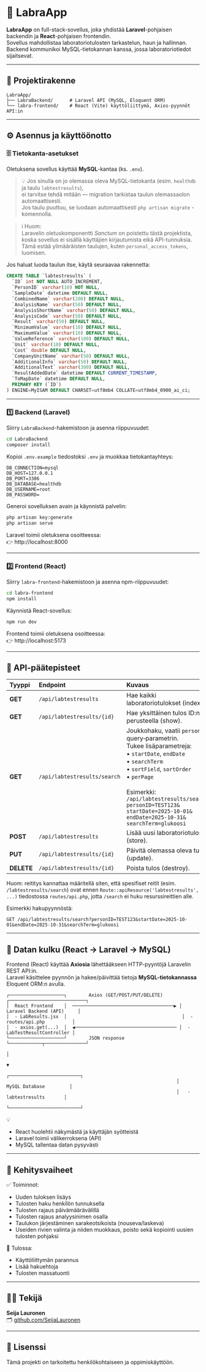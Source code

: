 # 🧪 LabraApp

**LabraApp** on full-stack-sovellus, joka yhdistää **Laravel**-pohjaisen backendin ja **React**-pohjaisen frontendin.  
Sovellus mahdollistaa laboratoriotulosten tarkastelun, haun ja hallinnan.  
Backend kommunikoi MySQL-tietokannan kanssa, jossa laboratoriotiedot sijaitsevat.

---

## 📁 Projektirakenne

```
LabraApp/
├── LabraBackend/      # Laravel API (MySQL, Eloquent ORM)
└── labra-frontend/    # React (Vite) käyttöliittymä, Axios-pyynnöt API:in
```

---

## ⚙️ Asennus ja käyttöönotto

### 🗄️ Tietokanta-asetukset

Oletuksena sovellus käyttää **MySQL**-kantaa (ks. `.env`).

> 💡 Jos sinulla on jo olemassa oleva MySQL-tietokanta (esim. `healthdb` ja taulu `labtestresults`),  
> ei tarvitse tehdä mitään — migration tarkistaa taulun olemassaolon automaattisesti.  
> Jos taulu puuttuu, se luodaan automaattisesti `php artisan migrate` -komennolla.

> ℹ️ Huom:  
> Laravelin oletuskomponentti *Sanctum* on poistettu tästä projektista,  
> koska sovellus ei sisällä käyttäjien kirjautumista eikä API-tunnuksia.  
> Tämä estää ylimääräisten taulujen, kuten `personal_access_tokens`, luomisen.

Jos haluat luoda taulun itse, käytä seuraavaa rakennetta:

```sql
CREATE TABLE `labtestresults` (
  `ID` int NOT NULL AUTO_INCREMENT,
  `PersonID` varchar(10) NOT NULL,
  `SampleDate` datetime DEFAULT NULL,
  `CombinedName` varchar(200) DEFAULT NULL,
  `AnalysisName` varchar(50) DEFAULT NULL,
  `AnalysisShortName` varchar(50) DEFAULT NULL,
  `AnalysisCode` varchar(50) DEFAULT NULL,
  `Result` varchar(50) DEFAULT NULL,
  `MinimumValue` varchar(10) DEFAULT NULL,
  `MaximumValue` varchar(10) DEFAULT NULL,
  `ValueReference` varchar(100) DEFAULT NULL,
  `Unit` varchar(10) DEFAULT NULL,
  `Cost` double DEFAULT NULL,
  `CompanyUnitName` varchar(50) DEFAULT NULL,
  `AdditionalInfo` varchar(50) DEFAULT NULL,
  `AdditionalText` varchar(300) DEFAULT NULL,
  `ResultAddedDate` datetime DEFAULT CURRENT_TIMESTAMP,
  `ToMapDate` datetime DEFAULT NULL,
  PRIMARY KEY (`ID`)
) ENGINE=MyISAM DEFAULT CHARSET=utf8mb4 COLLATE=utf8mb4_0900_ai_ci;
```

---

### 1️⃣ Backend (Laravel)

Siirry `LabraBackend`-hakemistoon ja asenna riippuvuudet:

```bash
cd LabraBackend
composer install
```

Kopioi `.env.example` tiedostoksi `.env` ja muokkaa tietokantayhteys:

```
DB_CONNECTION=mysql
DB_HOST=127.0.0.1
DB_PORT=3306
DB_DATABASE=healthdb
DB_USERNAME=root
DB_PASSWORD=
```

Generoi sovelluksen avain ja käynnistä palvelin:

```bash
php artisan key:generate
php artisan serve
```

Laravel toimii oletuksena osoitteessa:  
👉 http://localhost:8000

---

### 2️⃣ Frontend (React)

Siirry `labra-frontend`-hakemistoon ja asenna npm-riippuvuudet:

```bash
cd labra-frontend
npm install
```

Käynnistä React-sovellus:

```bash
npm run dev
```

Frontend toimii oletuksena osoitteessa:  
👉 http://localhost:5173

---

## 🔌 API-päätepisteet

| Tyyppi | Endpoint | Kuvaus |
|:-------|:---------|:-------|
| **GET** | `/api/labtestresults` | Hae kaikki laboratoriotulokset (index). |
| **GET** | `/api/labtestresults/{id}` | Hae yksittäinen tulos ID:n perusteella (show). |
| **GET** | `/api/labtestresults/search` | Joukkohaku, vaatii `personID` query‑parametrin.<br>Tukee lisäparametreja:<br>• `startDate`, `endDate`<br>• `searchTerm`<br>• `sortField`, `sortOrder`<br>• `perPage`<br><br>Esimerkki:<br>`/api/labtestresults/search?`<br>`personID=TEST123&`<br>`startDate=2025-10-01&`<br>`endDate=2025-10-31&`<br>`searchTerm=glukoosi` |
| **POST** | `/api/labtestresults` | Lisää uusi laboratoriotulos (store). |
| **PUT** | `/api/labtestresults/{id}` | Päivitä olemassa oleva tulos (update). |
| **DELETE** | `/api/labtestresults/{id}` | Poista tulos (destroy). |

Huom: reititys kannattaa määritellä siten, että spesifiset reitit (esim. `/labtestresults/search`) ovat ennen `Route::apiResource('labtestresults', ...)` tiedostossa `routes/api.php`, jotta `/search` ei huku resurssireittien alle.

Esimerkki hakupyynnöstä:
```
GET /api/labtestresults/search?personID=TEST123&startDate=2025-10-01&endDate=2025-10-31&searchTerm=glukoosi
```
---

## 🔄 Datan kulku (React → Laravel → MySQL)

Frontend (React) käyttää **Axiosia** lähettääkseen HTTP-pyyntöjä Laravelin REST API:in.  
Laravel käsittelee pyynnön ja hakee/päivittää tietoja **MySQL-tietokannassa** Eloquent ORM:n avulla.

```
┌────────────────────┐        Axios (GET/POST/PUT/DELETE)       ┌────────────────────────────┐
│  React Frontend    │  ─────────────────────────────────────▶ │  Laravel Backend (API)     │
│  - LabResults.jsx  │                                          │  - routes/api.php          │
│  - axios.get(...)  │  ◀───────────────────────────────────── │  - LabTestResultController │
└────────────────────┘        JSON response                     └────────────┬───────────────┘
                                                                           │
                                                                           ▼
                                                              ┌──────────────────────────┐
                                                              │   MySQL Database         │
                                                              │   - labtestresults       │
                                                              └──────────────────────────┘
```

💡  
- React huolehtii näkymästä ja käyttäjän syötteistä  
- Laravel toimii välikerroksena (API)  
- MySQL tallentaa datan pysyvästi  

---

## 🧠 Kehitysvaiheet

✅ Toiminnot:  
- Uuden tuloksen lisäys
- Tulosten haku henkilön tunnuksella  
- Tulosten rajaus päivämäärävälillä  
- Tulosten rajaus analyysinimen osalla  
- Taulukon järjestäminen sarakeotsikoista (nouseva/laskeva) 
- Useiden rivien valinta ja niiden muokkaus, poisto sekä kopiointi uusien tulosten pohjaksi 

🚧 Tulossa:  
- Käyttöliittymän parannus  
- Lisää hakuehtoja
- Tulosten massatuonti  

---

## 👩‍💻 Tekijä

**Seija Lauronen**  
🗂️ [github.com/SeijaLauronen](https://github.com/SeijaLauronen)

---

## 📜 Lisenssi

Tämä projekti on tarkoitettu henkilökohtaiseen ja oppimiskäyttöön.

